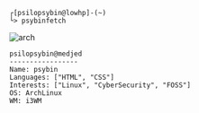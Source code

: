 ```
┌[psilopsybin@lowhp]-(~)
└> psybinfetch
```




![arch](https://github.com/user-attachments/assets/8902ff37-239e-4c88-9529-f5aa58c2b60d)

```
psilopsybin@medjed
-----------------
Name: psybin
Languages: ["HTML", "CSS"]
Interests: ["Linux", "CyberSecurity", "FOSS"]
OS: ArchLinux
WM: i3WM
```
